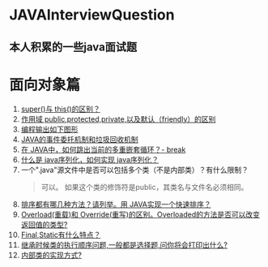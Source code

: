 # JAVAInterviewQuestion
## 本人积累的一些java面试题

# 面向对象篇
1. [super()与 this()的区别？](./Object/01super()&this().md)
2. [作用域 public,protected,private,以及默认（friendly）的区别](./Object/02accessModifier.md)
3. [编程输出如下图形](./Object/03ProgrammedOutput.md)
4. [JAVA的事件委托机制和垃圾回收机制](./Object/04JAVAEven&GarbageCollection.md)
5. [在 JAVA中，如何跳出当前的多重嵌套循环？- break](./Object/05.md)
6. [什么是 java序列化，如何实现 java序列化？](./Object/06.md)
7. 一个".java"源文件中是否可以包括多个类（不是内部类）？有什么限制？
    > 可以。
    > 如果这个类的修饰符是public，其类名与文件名必须相同。
8. [排序都有哪几种方法？请列举。用 JAVA实现一个快速排序？](./Object/08sorting.md)
9. [Overload(重载)和 Override(重写)的区别。Overloaded的方法是否可以改变返回值的类型?](./Object/09Overload&Override.md)
10. [Final,Static有什么特点？](./Object/10final&Static.md)
11. [继承时候类的执行顺序问题,一般都是选择题,问你将会打印出什么?](./Object/11.md)
12. [内部类的实现方式?](./Object/12.md)